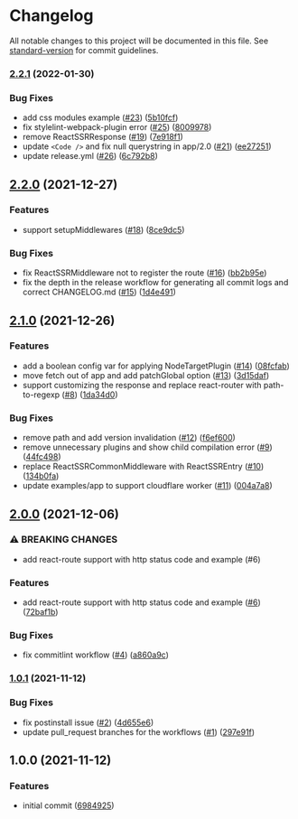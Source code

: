 # Changelog

All notable changes to this project will be documented in this file. See [standard-version](https://github.com/conventional-changelog/standard-version) for commit guidelines.

### [2.2.1](https://github.com/wood1986/react-ssr-webpack-plugin/compare/v2.2.0...v2.2.1) (2022-01-30)


### Bug Fixes

* add css modules example ([#23](https://github.com/wood1986/react-ssr-webpack-plugin/issues/23)) ([5b10fcf](https://github.com/wood1986/react-ssr-webpack-plugin/commit/5b10fcfabf0cc13b6bd7121bf94563b21c3f91c6))
* fix stylelint-webpack-plugin error ([#25](https://github.com/wood1986/react-ssr-webpack-plugin/issues/25)) ([8009978](https://github.com/wood1986/react-ssr-webpack-plugin/commit/8009978e6a16639b8f5ff1d6ef9fa6e447ae1dd0))
* remove ReactSSRResponse ([#19](https://github.com/wood1986/react-ssr-webpack-plugin/issues/19)) ([7e918f1](https://github.com/wood1986/react-ssr-webpack-plugin/commit/7e918f1e5bcdd87ab55acd3a1de43af22ec4d41d))
* update `<Code />` and fix null querystring in app/2.0 ([#21](https://github.com/wood1986/react-ssr-webpack-plugin/issues/21)) ([ee27251](https://github.com/wood1986/react-ssr-webpack-plugin/commit/ee2725117b541c8819b740d0b1ff9c218e8985f1))
* update release.yml ([#26](https://github.com/wood1986/react-ssr-webpack-plugin/issues/26)) ([6c792b8](https://github.com/wood1986/react-ssr-webpack-plugin/commit/6c792b8b8f23b10538c7c9dfbc3c83aabfebf1b8))

## [2.2.0](https://github.com/wood1986/react-ssr-webpack-plugin/compare/v2.1.0...v2.2.0) (2021-12-27)


### Features

* support setupMiddlewares ([#18](https://github.com/wood1986/react-ssr-webpack-plugin/issues/18)) ([8ce9dc5](https://github.com/wood1986/react-ssr-webpack-plugin/commit/8ce9dc58fa7aadc1582fee753cc5a19de1bb2e75))


### Bug Fixes

* fix ReactSSRMiddleware not to register the route ([#16](https://github.com/wood1986/react-ssr-webpack-plugin/issues/16)) ([bb2b95e](https://github.com/wood1986/react-ssr-webpack-plugin/commit/bb2b95ef186f2a574526a6da936c4967de22210f))
* fix the depth in the release workflow for generating all commit logs and correct CHANGELOG.md ([#15](https://github.com/wood1986/react-ssr-webpack-plugin/issues/15)) ([1d4e491](https://github.com/wood1986/react-ssr-webpack-plugin/commit/1d4e491faad47aa1369b6a0b7fc661fed8f87e36))

## [2.1.0](https://github.com/wood1986/react-ssr-webpack-plugin/compare/v2.0.0...v2.1.0) (2021-12-26)


### Features

* add a boolean config var for applying NodeTargetPlugin ([#14](https://github.com/wood1986/react-ssr-webpack-plugin/issues/14)) ([08fcfab](https://github.com/wood1986/react-ssr-webpack-plugin/commit/08fcfab55ba3ff3c38d6d884bca4685891a52612))
* move fetch out of app and add patchGlobal option ([#13](https://github.com/wood1986/react-ssr-webpack-plugin/issues/13)) ([3d15daf](https://github.com/wood1986/react-ssr-webpack-plugin/commit/3d15daf869320fea4c3ecb13a63492bec970b985))
* support customizing the response and replace react-router with path-to-regexp ([#8](https://github.com/wood1986/react-ssr-webpack-plugin/issues/8)) ([1da34d0](https://github.com/wood1986/react-ssr-webpack-plugin/commit/1da34d09e3107319222da8fe72622c80b7fa5d4d))


### Bug Fixes

* remove path and add version invalidation ([#12](https://github.com/wood1986/react-ssr-webpack-plugin/issues/12)) ([f6ef600](https://github.com/wood1986/react-ssr-webpack-plugin/commit/f6ef600a156d2f0d61785166109d6ed7e32fc990))
* remove unnecessary plugins and show child compilation error ([#9](https://github.com/wood1986/react-ssr-webpack-plugin/issues/9)) ([44fc498](https://github.com/wood1986/react-ssr-webpack-plugin/commit/44fc498a3fd38810bb7533012709fb469de7d3b2))
* replace ReactSSRCommonMiddleware with ReactSSREntry ([#10](https://github.com/wood1986/react-ssr-webpack-plugin/issues/10)) ([134b0fa](https://github.com/wood1986/react-ssr-webpack-plugin/commit/134b0fab9c623acb9304c59f84bc70b7fa1dbf18))
* update examples/app to support cloudflare worker ([#11](https://github.com/wood1986/react-ssr-webpack-plugin/issues/11)) ([004a7a8](https://github.com/wood1986/react-ssr-webpack-plugin/commit/004a7a80f01a0c5341e94385111650581f28a944))

## [2.0.0](https://github.com/wood1986/react-ssr-webpack-plugin/compare/v1.0.1...v2.0.0) (2021-12-06)


### ⚠ BREAKING CHANGES

* add react-route support with http status code and example (#6)

### Features

* add react-route support with http status code and example ([#6](https://github.com/wood1986/react-ssr-webpack-plugin/issues/6)) ([72baf1b](https://github.com/wood1986/react-ssr-webpack-plugin/commit/72baf1bf99a2eef9e2081e0a5bd38ce33dc327bb))


### Bug Fixes

* fix commitlint workflow ([#4](https://github.com/wood1986/react-ssr-webpack-plugin/issues/4)) ([a860a9c](https://github.com/wood1986/react-ssr-webpack-plugin/commit/a860a9c31b0a3560096117550c99bc4426f66bfb))

### [1.0.1](https://github.com/wood1986/react-ssr-webpack-plugin/compare/v1.0.0...v1.0.1) (2021-11-12)


### Bug Fixes

* fix postinstall issue ([#2](https://github.com/wood1986/react-ssr-webpack-plugin/issues/2)) ([4d655e6](https://github.com/wood1986/react-ssr-webpack-plugin/commit/4d655e63dd6c52d342a5008c3f1682440a17578e))
* update pull_request branches for the workflows ([#1](https://github.com/wood1986/react-ssr-webpack-plugin/issues/1)) ([297e91f](https://github.com/wood1986/react-ssr-webpack-plugin/commit/297e91fcbb862e042d7cb4a045ae0cfc8ba39c6c))

## 1.0.0 (2021-11-12)


### Features

* initial commit ([6984925](https://github.com/wood1986/react-ssr-webpack-plugin/commit/6984925b5c52d30755211e44ac2d74145dd163bb))
